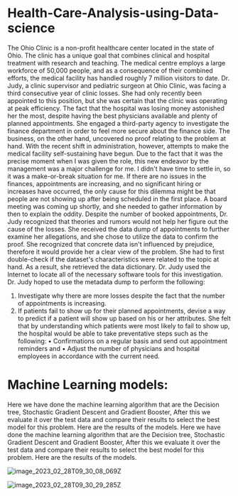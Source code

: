# Health-Care-Analysis-using-Data-science
The Ohio Clinic is a non-profit healthcare center located in the state of Ohio. The clinic has a unique goal that combines clinical and hospital treatment with research and teaching. 
The medical centre employs a large workforce of 50,000 people, and as a consequence of their combined efforts, the medical facility has handled roughly 7 million visitors to date.
Dr. Judy, a clinic supervisor and pediatric surgeon at Ohio Clinic, was facing a third consecutive year of clinic losses. 
She had only recently been appointed to this position, but she was certain that the clinic was operating at peak efficiency. 
The fact that the hospital was losing money astonished her the most, despite having the best physicians available and plenty of planned appointments. 
She engaged a third-party agency to investigate the finance department in order to feel more secure about the finance side. 
The business, on the other hand, uncovered no proof relating to the problem at hand. 
With the recent shift in administration, however, attempts to make the medical facility self-sustaining have begun.
Due to the fact that it was the precise moment when I was given the role, this new endeavor by the management was a major challenge for me. 
I didn't have time to settle in, so it was a make-or-break situation for me. If there are no issues in the finances, appointments are increasing, and no significant hiring or increases have occurred, the only cause for this dilemma might be that people are not showing up after being scheduled in the first place.
A board meeting was coming up shortly, and she needed to gather information by then to explain the oddity. Despite the number of booked appointments, Dr. Judy recognized that theories and rumors would not help her figure out the cause of the losses.
She received the data dump of appointments to further examine her allegations, and she chose to utilize the data to confirm the proof. 
She recognized that concrete data isn't influenced by prejudice, therefore it would provide her a clear view of the problem. 
She had to first double-check if the dataset's characteristics were related to the topic at hand. As a result, she retrieved the data dictionary. 
Dr. Judy used the Internet to locate all of the necessary software tools for this investigation.
Dr. Judy hoped to use the metadata dump to perform the following:
1. Investigate why there are more losses despite the fact that the number of appointments is increasing.
2. If patients fail to show up for their planned appointments, devise a way to predict if a patient will show up based on his or her attributes. 
She felt that by understanding which patients were most likely to fail to show up, the hospital would be able to take preventative steps such as the following:
• Confirmations on a regular basis and send out appointment reminders and
• Adjust the number of physicians and hospital employees in accordance with the current need.

# Machine Learning models:
Here we have done the machine learning algorithm that are the Decision tree, Stochastic Gradient Descent and Gradient Booster, After this we evaluate it over the test data and compare their results to select the best model for this problem. Here are the results of the models.
Here we have done the machine learning algorithm that are the Decision tree, Stochastic Gradient Descent and Gradient Booster, After this we evaluate it over the test data and compare their results to select the best model for this problem. Here are the results of the models.

![image_2023_02_28T09_30_08_069Z](https://user-images.githubusercontent.com/68701684/221811282-4a49ebe5-1d81-41f8-b65b-305937a5be79.png)

![image_2023_02_28T09_30_29_285Z](https://user-images.githubusercontent.com/68701684/221811313-9bf21027-fe5b-4bad-b76c-b13accee01c8.png)

